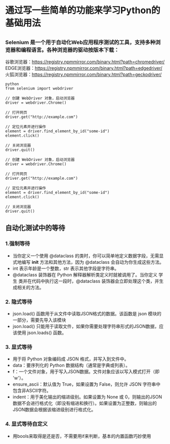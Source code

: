 # 通过写一些简单的功能来学习Python的基础用法


##
### Selenium 是一个用于自动化Web应用程序测试的工具，支持多种浏览器和编程语言。各种浏览器的驱动按版本下载：
谷歌浏览器：https://registry.npmmirror.com/binary.html?path=chromedriver/
EDGE浏览器：https://registry.npmmirror.com/binary.html?path=edgedriver/
火狐浏览器：https://registry.npmmirror.com/binary.html?path=geckodriver/
``` 
python
from selenium import webdriver

// 创建 WebDriver 对象，启动浏览器
driver = webdriver.Chrome()

// 打开网页
driver.get("http://example.com")

// 定位元素并进行操作
element = driver.find_element_by_id("some-id")
element.click()

// 关闭浏览器
driver.quit()

// 创建 WebDriver 对象，启动浏览器
driver = webdriver.Chrome()

// 打开网页
driver.get("http://example.com")

// 定位元素并进行操作
element = driver.find_element_by_id("some-id")
element.click()

// 关闭浏览器
driver.quit()
```


## 自动化测试中的等待

### 1.强制等待

- 当你定义一个使用 @dataclass 的类时，你可以简单地定义数据字段，无需显式地编写 __init__ 方法和其他方法，因为 @dataclass 会自动为你生成这些方法。
- int 表示年龄是一个整数，str 表示其他字段是字符串。
- @dataclass 装饰器在 Python 解释器解析类定义时就被调用了。当你定义 学生 类并在代码中执行这一段时，@dataclass 装饰器会立即处理这个类，并生成相关的方法。




### 2. 隐式等待
- json.load() 函数用于从文件中读取JSON格式的数据。该函数是 json 模块的一部分，需要先导入该模块
- json.load() 只能用于读取文件，如果你需要处理字符串形式的JSON数据，应该使用 json.loads() 函数。



### 3. 显式等待
- 用于将 Python 对象编码成 JSON 格式，并写入到文件中。
- data：要序列化的 Python 数据结构（通常是字典或列表）。
- f：一个文件对象，用于写入JSON数据。文件对象应该以写入模式打开（即 'w'）。
- ensure_ascii：默认值为 True，如果设置为 False，则允许 JSON 字符串中包含非ASCII字符。
- indent：用于美化输出的缩进级别。如果设置为 None 或 0，则输出的JSON数据不会进行格式化（即没有缩进和换行）。如果设置为正整数，则输出的JSON数据会根据该缩进级别进行格式化。



### 4. 显式等待自定义
- 用bools来取得是还是否，不需要用if来判断，基本的内置函数巧妙使用



